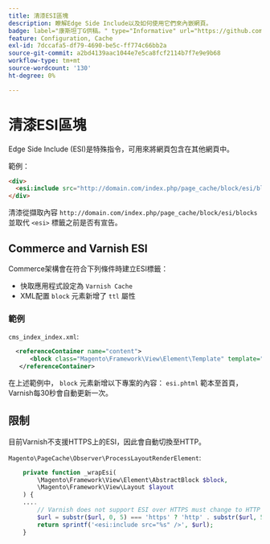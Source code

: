 ```yaml
---
title: 清漆ESI區塊
description: 瞭解Edge Side Include以及如何使用它們來內嵌網頁。
badge: label="康斯坦丁G供稿。" type="Informative" url="https://github.com/goivvy" tooltip="康斯坦丁G."
feature: Configuration, Cache
exl-id: 7dccafa5-df79-4690-be5c-ff774c66bb2a
source-git-commit: a2bd4139aac1044e7e5ca8fcf2114b7f7e9e9b68
workflow-type: tm+mt
source-wordcount: '130'
ht-degree: 0%

---
```


# 清漆ESI區塊

Edge Side Include (ESI)是特殊指令，可用來將網頁包含在其他網頁中。

範例：

```html
<div>
  <esi:include src="http://domain.com/index.php/page_cache/block/esi/blocks"/>
</div>
```

清漆從擷取內容 `http://domain.com/index.php/page_cache/block/esi/blocks` 並取代 `<esi>` 標籤之前是否有宣告。

## Commerce and Varnish ESI

Commerce架構會在符合下列條件時建立ESI標籤：

- 快取應用程式設定為 `Varnish Cache`
- XML配置 `block` 元素新增了 `ttl` 屬性

### 範例

`cms_index_index.xml`:

```xml
  <referenceContainer name="content">
      <block class="Magento\Framework\View\Element\Template" template="Magento_Paypal::esi.phtml" ttl="30"/>
   </referenceContainer>
```

在上述範例中， `block` 元素新增以下專案的內容： `esi.phtml` 範本至首頁，Varnish每30秒會自動更新一次。

## 限制

目前Varnish不支援HTTPS上的ESI，因此會自動切換至HTTP。

`Magento\PageCache\Observer\ProcessLayoutRenderElement`:

```php
    private function _wrapEsi(
        \Magento\Framework\View\Element\AbstractBlock $block,
        \Magento\Framework\View\Layout $layout
    ) {
    ....
        // Varnish does not support ESI over HTTPS must change to HTTP
        $url = substr($url, 0, 5) === 'https' ? 'http' . substr($url, 5) : $url;
        return sprintf('<esi:include src="%s" />', $url);
    }
```
